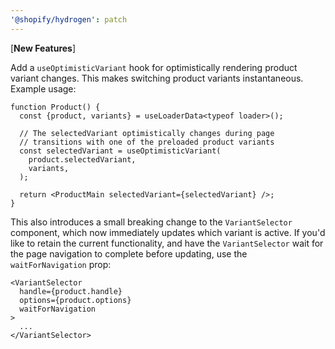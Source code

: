 ```yaml
---
'@shopify/hydrogen': patch
---
```


[**New Features**]

Add a `useOptimisticVariant` hook for optimistically rendering product variant changes. This makes switching product variants instantaneous. Example usage:

```tsx
function Product() {
  const {product, variants} = useLoaderData<typeof loader>();

  // The selectedVariant optimistically changes during page
  // transitions with one of the preloaded product variants
  const selectedVariant = useOptimisticVariant(
    product.selectedVariant,
    variants,
  );

  return <ProductMain selectedVariant={selectedVariant} />;
}
```

This also introduces a small breaking change to the `VariantSelector` component, which now immediately updates which variant is active. If you'd like to retain the current functionality, and have the `VariantSelector` wait for the page navigation to complete before updating, use the `waitForNavigation` prop:

```tsx
<VariantSelector
  handle={product.handle}
  options={product.options}
  waitForNavigation
>
  ...
</VariantSelector>
```
